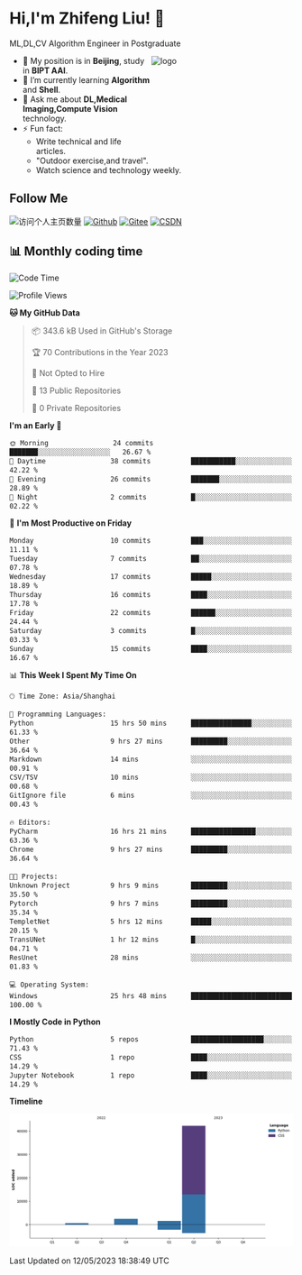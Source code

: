 <!--
**stonedada/stonedada** is a ✨ _special_ ✨ repository because its `README.md` (this file) appears on your GitHub profile.

Here are some ideas to get you started:

- 🔭 I’m currently working on ...
- 🌱 I’m currently learning ...
- 👯 I’m looking to collaborate on ...
- 🤔 I’m looking for help with ...
- 💬 Ask me about ...
- 📫 How to reach me: ...
- 😄 Pronouns: ...
- ⚡ Fun fact: ...
-->
# Hi,I'm Zhifeng Liu! 👋
ML,DL,CV Algorithm Engineer in Postgraduate

<img src="https://github-readme-stats-git-masterrstaa-rickstaa.vercel.app/api?username=stonedada&show_icons=true&count_private=true&theme=vue" alt="logo" height="160" align="right" width="50%" />

- 🔭 My position is in **Beijing**, study in **BIPT AAI**.
- 🌱 I’m currently learning **Algorithm** and **Shell**.
- 💬 Ask me about **DL,Medical Imaging,Compute Vision** technology.
- ⚡ Fun fact: 
  - Write technical and life articles.
  - "Outdoor exercise,and travel".
  - Watch science and technology weekly.

## Follow Me
![访问个人主页数量](https://komarev.com/ghpvc/?username=stonedada&color=green)
[![Github](https://img.shields.io/github/followers/stonedada?label=Github&style=social)](https://github.com/stonedada)
[![Gitee](https://img.shields.io/badge/-Gitee-EA4335?style=flat-square&logo=Gitee&logoColor=white)](https://gitee.com/liu-shitou)
[![CSDN](https://img.shields.io/badge/-CSDN-c14438?style=flat-square&logo=C&logoColor=white)](https://blog.csdn.net/weixin_43913261?type=blog)
<!--
## GitHub Infos

<img src="https://github-profile-trophy.vercel.app/?username=stonedada&theme=flat&column=7" alt="logo" height="160" align="center" style="margin: auto;" />
[![GitHub Streak](https://github-readme-streak-stats.herokuapp.com/?user=stonedada&theme=vue)](https://github.com/stonedada)

<a href="https://github.com/stonedada">
  <img src="https://github-readme-stats-git-masterrstaa-rickstaa.vercel.app/api/top-langs/?username=stonedada&layout=compact&theme=vue" />
</a>

[![Anser's wakatime stats](https://github-readme-stats.vercel.app/api/wakatime?username=stonedada&layout=compact&custom_title=Wakatime%20Stats%20(this%20week))](https://wakatime.com/@stonedada)
-->

## :bar_chart: Monthly coding time

<!--START_SECTION:waka-->
![Code Time](http://img.shields.io/badge/Code%20Time-146%20hrs%2026%20mins-blue)

![Profile Views](http://img.shields.io/badge/Profile%20Views-10-blue)

**🐱 My GitHub Data** 

> 📦 343.6 kB Used in GitHub's Storage 
 > 
> 🏆 70 Contributions in the Year 2023
 > 
> 🚫 Not Opted to Hire
 > 
> 📜 13 Public Repositories 
 > 
> 🔑 0 Private Repositories 
 > 
**I'm an Early 🐤** 

```text
🌞 Morning                24 commits          ███████░░░░░░░░░░░░░░░░░░   26.67 % 
🌆 Daytime                38 commits          ███████████░░░░░░░░░░░░░░   42.22 % 
🌃 Evening                26 commits          ███████░░░░░░░░░░░░░░░░░░   28.89 % 
🌙 Night                  2 commits           █░░░░░░░░░░░░░░░░░░░░░░░░   02.22 % 
```
📅 **I'm Most Productive on Friday** 

```text
Monday                   10 commits          ███░░░░░░░░░░░░░░░░░░░░░░   11.11 % 
Tuesday                  7 commits           ██░░░░░░░░░░░░░░░░░░░░░░░   07.78 % 
Wednesday                17 commits          █████░░░░░░░░░░░░░░░░░░░░   18.89 % 
Thursday                 16 commits          ████░░░░░░░░░░░░░░░░░░░░░   17.78 % 
Friday                   22 commits          ██████░░░░░░░░░░░░░░░░░░░   24.44 % 
Saturday                 3 commits           █░░░░░░░░░░░░░░░░░░░░░░░░   03.33 % 
Sunday                   15 commits          ████░░░░░░░░░░░░░░░░░░░░░   16.67 % 
```


📊 **This Week I Spent My Time On** 

```text
🕑︎ Time Zone: Asia/Shanghai

💬 Programming Languages: 
Python                   15 hrs 50 mins      ███████████████░░░░░░░░░░   61.33 % 
Other                    9 hrs 27 mins       █████████░░░░░░░░░░░░░░░░   36.64 % 
Markdown                 14 mins             ░░░░░░░░░░░░░░░░░░░░░░░░░   00.91 % 
CSV/TSV                  10 mins             ░░░░░░░░░░░░░░░░░░░░░░░░░   00.68 % 
GitIgnore file           6 mins              ░░░░░░░░░░░░░░░░░░░░░░░░░   00.43 % 

🔥 Editors: 
PyCharm                  16 hrs 21 mins      ████████████████░░░░░░░░░   63.36 % 
Chrome                   9 hrs 27 mins       █████████░░░░░░░░░░░░░░░░   36.64 % 

🐱‍💻 Projects: 
Unknown Project          9 hrs 9 mins        █████████░░░░░░░░░░░░░░░░   35.50 % 
Pytorch                  9 hrs 7 mins        █████████░░░░░░░░░░░░░░░░   35.34 % 
TempletNet               5 hrs 12 mins       █████░░░░░░░░░░░░░░░░░░░░   20.15 % 
TransUNet                1 hr 12 mins        █░░░░░░░░░░░░░░░░░░░░░░░░   04.71 % 
ResUnet                  28 mins             ░░░░░░░░░░░░░░░░░░░░░░░░░   01.83 % 

💻 Operating System: 
Windows                  25 hrs 48 mins      █████████████████████████   100.00 % 
```

**I Mostly Code in Python** 

```text
Python                   5 repos             ██████████████████░░░░░░░   71.43 % 
CSS                      1 repo              ████░░░░░░░░░░░░░░░░░░░░░   14.29 % 
Jupyter Notebook         1 repo              ████░░░░░░░░░░░░░░░░░░░░░   14.29 % 
```



**Timeline**

![Lines of Code chart](https://raw.githubusercontent.com/stonedada/stonedada/main/assets/bar_graph.png)


 Last Updated on 12/05/2023 18:38:49 UTC
<!--END_SECTION:waka-->
